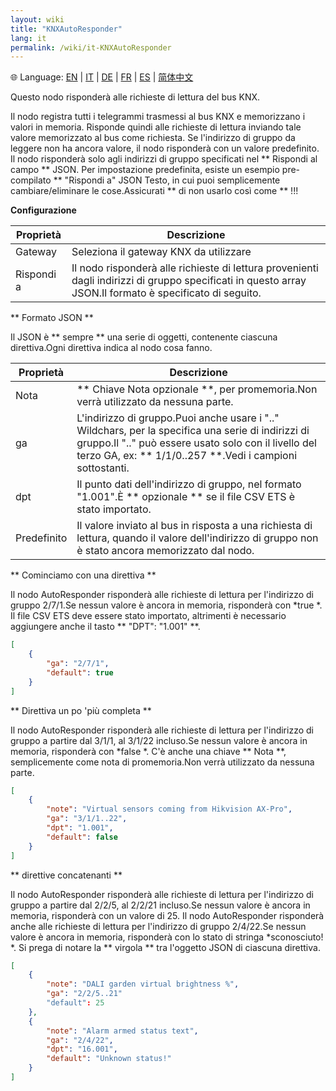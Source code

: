 ```yaml
---
layout: wiki
title: "KNXAutoResponder"
lang: it
permalink: /wiki/it-KNXAutoResponder
---
```

🌐 Language: [EN](https://supergiovane.github.io/node-red-contrib-knx-ultimate/wiki/KNXAutoResponder) | [IT](https://supergiovane.github.io/node-red-contrib-knx-ultimate/wiki/it-KNXAutoResponder) | [DE](https://supergiovane.github.io/node-red-contrib-knx-ultimate/wiki/de-KNXAutoResponder) | [FR](https://supergiovane.github.io/node-red-contrib-knx-ultimate/wiki/fr-KNXAutoResponder) | [ES](https://supergiovane.github.io/node-red-contrib-knx-ultimate/wiki/es-KNXAutoResponder) | [简体中文](https://supergiovane.github.io/node-red-contrib-knx-ultimate/wiki/zh-CN-KNXAutoResponder)

Questo nodo risponderà alle richieste di lettura del bus KNX.

Il nodo registra tutti i telegrammi trasmessi al bus KNX e memorizzano i valori in memoria.
Risponde quindi alle richieste di lettura inviando tale valore memorizzato al bus come richiesta.
Se l'indirizzo di gruppo da leggere non ha ancora valore, il nodo risponderà con un valore predefinito.
Il nodo risponderà solo agli indirizzi di gruppo specificati nel \*\* Rispondi al campo \*\* JSON.
Per impostazione predefinita, esiste un esempio pre-compilato \*\* "Rispondi a" JSON Testo, in cui puoi semplicemente cambiare/eliminare le cose.Assicurati \*\* di non usarlo così come \*\* !!!

**Configurazione**

| Proprietà | Descrizione |
|-|-|
|Gateway |Seleziona il gateway KNX da utilizzare |
|Rispondi a |Il nodo risponderà alle richieste di lettura provenienti dagli indirizzi di gruppo specificati in questo array JSON.Il formato è specificato di seguito.|

\*\* Formato JSON \*\*

Il JSON è \*\* sempre \*\* una serie di oggetti, contenente ciascuna direttiva.Ogni direttiva indica al nodo cosa fanno.

| Proprietà | Descrizione |
|-|-|
|Nota |\*\* Chiave Nota opzionale \*\*, per promemoria.Non verrà utilizzato da nessuna parte.|
|ga |L'indirizzo di gruppo.Puoi anche usare i ".." Wildchars, per la specifica una serie di indirizzi di gruppo.Il ".." può essere usato solo con il livello del terzo GA, ex: \*\* 1/1/0..257 \*\*.Vedi i campioni sottostanti.|
|dpt |Il punto dati dell'indirizzo di gruppo, nel formato "1.001".È \*\* opzionale \*\* se il file CSV ETS è stato importato.|
|Predefinito |Il valore inviato al bus in risposta a una richiesta di lettura, quando il valore dell'indirizzo di gruppo non è stato ancora memorizzato dal nodo.|

\*\* Cominciamo con una direttiva \*\*

Il nodo AutoResponder risponderà alle richieste di lettura per l'indirizzo di gruppo 2/7/1.Se nessun valore è ancora in memoria, risponderà con \*true \*.
Il file CSV ETS deve essere stato importato, altrimenti è necessario aggiungere anche il tasto \*\* "DPT": "1.001" \*\*.

```json
[
    {
        "ga": "2/7/1",
        "default": true
    }
]
```

\*\* Direttiva un po 'più completa \*\*

Il nodo AutoResponder risponderà alle richieste di lettura per l'indirizzo di gruppo a partire dal 3/1/1, al 3/1/22 incluso.Se nessun valore è ancora in memoria, risponderà con \*false \*.
C'è anche una chiave \*\* Nota \*\*, semplicemente come nota di promemoria.Non verrà utilizzato da nessuna parte.

```json
[
    {
        "note": "Virtual sensors coming from Hikvision AX-Pro",
        "ga": "3/1/1..22",
        "dpt": "1.001",
        "default": false
    }
]
```

\*\* direttive concatenanti \*\*

Il nodo AutoResponder risponderà alle richieste di lettura per l'indirizzo di gruppo a partire dal 2/2/5, al 2/2/21 incluso.Se nessun valore è ancora in memoria, risponderà con un valore di 25.
Il nodo AutoResponder risponderà anche alle richieste di lettura per l'indirizzo di gruppo 2/4/22.Se nessun valore è ancora in memoria, risponderà con lo stato di stringa \*sconosciuto! \*.
Si prega di notare la \*\* virgola \*\* tra l'oggetto JSON di ciascuna direttiva.

```json
[
    {
        "note": "DALI garden virtual brightness %",
        "ga": "2/2/5..21"
        "default": 25
    },
    {
        "note": "Alarm armed status text",
        "ga": "2/4/22",
        "dpt": "16.001",
        "default": "Unknown status!"
    }
]
```

